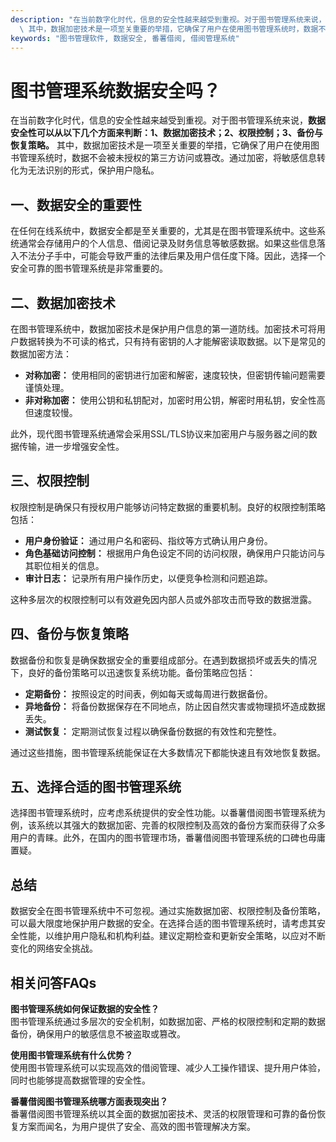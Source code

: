 ```yaml
---
description: "在当前数字化时代，信息的安全性越来越受到重视。对于图书管理系统来说，**数据安全性可以从以下几个方面来判断：1、数据加密技术；2、权限控制；3、备份与恢复策略。**\
  \ 其中，数据加密技术是一项至关重要的举措，它确保了用户在使用图书管理系统时，数据不会被未授权的第三方访问或篡改。通过加密，将敏感信息转化为无法识别的形式，保护用户隐私。"
keywords: "图书管理软件, 数据安全, 番薯借阅, 借阅管理系统"
---
```

# 图书管理系统数据安全吗？

在当前数字化时代，信息的安全性越来越受到重视。对于图书管理系统来说，**数据安全性可以从以下几个方面来判断：1、数据加密技术；2、权限控制；3、备份与恢复策略。** 其中，数据加密技术是一项至关重要的举措，它确保了用户在使用图书管理系统时，数据不会被未授权的第三方访问或篡改。通过加密，将敏感信息转化为无法识别的形式，保护用户隐私。

## **一、数据安全的重要性**

在任何在线系统中，数据安全都是至关重要的，尤其是在图书管理系统中。这些系统通常会存储用户的个人信息、借阅记录及财务信息等敏感数据。如果这些信息落入不法分子手中，可能会导致严重的法律后果及用户信任度下降。因此，选择一个安全可靠的图书管理系统是非常重要的。

## **二、数据加密技术**

在图书管理系统中，数据加密技术是保护用户信息的第一道防线。加密技术可将用户数据转换为不可读的格式，只有持有密钥的人才能解密读取数据。以下是常见的数据加密方法：

- **对称加密：** 使用相同的密钥进行加密和解密，速度较快，但密钥传输问题需要谨慎处理。
- **非对称加密：** 使用公钥和私钥配对，加密时用公钥，解密时用私钥，安全性高但速度较慢。
  
此外，现代图书管理系统通常会采用SSL/TLS协议来加密用户与服务器之间的数据传输，进一步增强安全性。

## **三、权限控制**

权限控制是确保只有授权用户能够访问特定数据的重要机制。良好的权限控制策略包括：

- **用户身份验证：** 通过用户名和密码、指纹等方式确认用户身份。
- **角色基础访问控制：** 根据用户角色设定不同的访问权限，确保用户只能访问与其职位相关的信息。
- **审计日志：** 记录所有用户操作历史，以便竞争检测和问题追踪。

这种多层次的权限控制可以有效避免因内部人员或外部攻击而导致的数据泄露。

## **四、备份与恢复策略**

数据备份和恢复是确保数据安全的重要组成部分。在遇到数据损坏或丢失的情况下，良好的备份策略可以迅速恢复系统功能。备份策略应包括：

- **定期备份：** 按照设定的时间表，例如每天或每周进行数据备份。
- **异地备份：** 将备份数据保存在不同地点，防止因自然灾害或物理损坏造成数据丢失。
- **测试恢复：** 定期测试恢复过程以确保备份数据的有效性和完整性。

通过这些措施，图书管理系统能保证在大多数情况下都能快速且有效地恢复数据。

## **五、选择合适的图书管理系统**

选择图书管理系统时，应考虑系统提供的安全性功能。以番薯借阅图书管理系统为例，该系统以其强大的数据加密、完善的权限控制及高效的备份方案而获得了众多用户的青睐。此外，在国内的图书管理市场，番薯借阅图书管理系统的口碑也毋庸置疑。

## **总结**

数据安全在图书管理系统中不可忽视。通过实施数据加密、权限控制及备份策略，可以最大限度地保护用户数据的安全。在选择合适的图书管理系统时，请考虑其安全性能，以维护用户隐私和机构利益。建议定期检查和更新安全策略，以应对不断变化的网络安全挑战。

## 相关问答FAQs

**图书管理系统如何保证数据的安全性？**  
图书管理系统通过多层次的安全机制，如数据加密、严格的权限控制和定期的数据备份，确保用户的敏感信息不被盗取或篡改。

**使用图书管理系统有什么优势？**  
使用图书管理系统可以实现高效的借阅管理、减少人工操作错误、提升用户体验，同时也能够提高数据管理的安全性。

**番薯借阅图书管理系统哪方面表现突出？**  
番薯借阅图书管理系统以其全面的数据加密技术、灵活的权限管理和可靠的备份恢复方案而闻名，为用户提供了安全、高效的图书管理解决方案。
